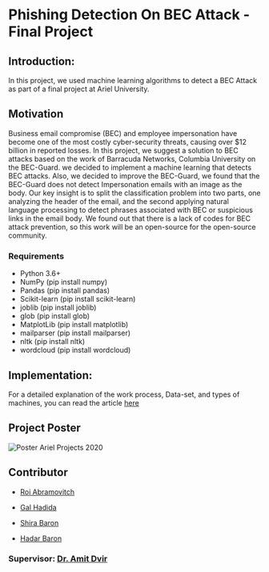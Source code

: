 # Phishing Detection On BEC Attack - Final Project

## Introduction:
In this project, we used machine learning algorithms to detect a BEC Attack as part of a final project at Ariel University.


## Motivation
Business email compromise (BEC) and employee impersonation have become one of the most costly cyber-security threats, causing over $12 billion in reported losses.
In this project, we suggest a solution to BEC attacks based on the work of Barracuda Networks, Columbia University on the BEC-Guard.
we decided to implement a machine learning that detects BEC attacks. Also, we decided to improve the BEC-Guard, we found that the BEC-Guard does not detect Impersonation emails
with an image as the body. 
Our key insight is to split the classification problem into two parts, one analyzing the header of the email, and the second applying natural language processing 
to detect phrases associated with BEC or suspicious links in the email body. 
We found out that there is a lack of codes for BEC attack prevention, so this work will be an open-source for the open-source community.

### Requirements

* Python 3.6+
* NumPy (pip install numpy)
* Pandas (pip install pandas)
* Scikit-learn (pip install scikit-learn)
* joblib (pip install joblib)
* glob (pip install glob)
* MatplotLib (pip install matplotlib)
* mailparser (pip install mailparser)
* nltk (pip install nltk)
* wordcloud (pip install wordcloud)

## Implementation:
For a detailed explanation of the work process, Data-set, and types of machines, you can read the article [here](https://docs.google.com/document/d/e/2PACX-1vQO96bRk1d3Y2A7rHh7AKjCzwUQxaUoeLJSfELVw61fwL9FLQ2j-mSQkhg2PMNe78PYNAkZ26mYl3xo/pub)

## Project Poster 
![Poster Ariel Projects 2020 ](https://user-images.githubusercontent.com/44756354/95667145-b1a8ca00-0b6a-11eb-8aa3-54924b9ad320.jpg)


## Contributor

* [Roi Abramovitch](https://www.linkedin.com/in/roi-abramovitch/)

* [Gal Hadida](https://www.linkedin.com/in/gal-hadida-648269190/)

* [Shira Baron](https://www.linkedin.com/in/shira-baron-013bba186/)

* [Hadar Baron](https://www.linkedin.com/in/hadar-baron-34527618b/)
 
 ### Supervisor: [Dr. Amit Dvir](https://www.ariel.ac.il/wp/amitd/)
